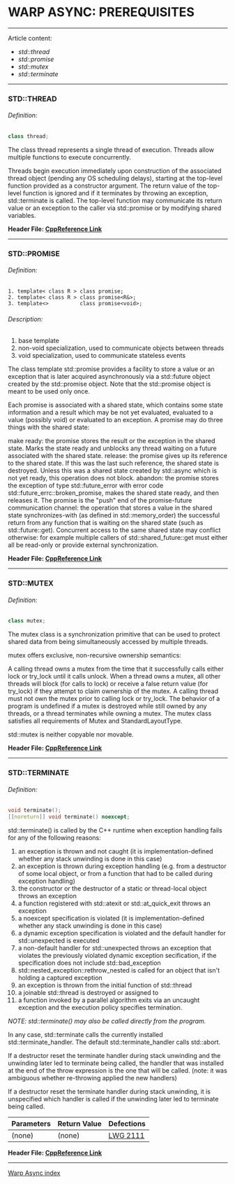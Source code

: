 # WARP ASYNC: PREREQUISITES
---
Article content:
- _std::thread_
- _std::promise_
- _std::mutex_
- _std::terminate_
---

### STD::THREAD

###### Definition:
```cpp
class thread;
```

The class thread represents a single thread of execution. Threads allow multiple functions to execute concurrently.

Threads begin execution immediately upon construction of the associated thread object (pending any OS scheduling delays), starting at the top-level function provided as a constructor argument. The return value of the top-level function is ignored and if it terminates by throwing an exception, std::terminate is called. The top-level function may communicate its return value or an exception to the caller via std::promise or by modifying shared variables.

**Header File: <thread>**
[**CppReference Link**](https://en.cppreference.com/w/cpp/thread/thread)

---
### STD::PROMISE

###### Definition:
```
1. template< class R > class promise;
2. template< class R > class promise<R&>;
3. template<>          class promise<void>;
```

###### Description:
1. base template
2. non-void specialization, used to communicate objects between threads
3. void specialization, used to communicate stateless events

The class template std::promise provides a facility to store a value or an exception that is later acquired asynchronously via a std::future object created by the std::promise object. Note that the std::promise object is meant to be used only once.

Each promise is associated with a shared state, which contains some state information and a result which may be not yet evaluated, evaluated to a value (possibly void) or evaluated to an exception. A promise may do three things with the shared state:

make ready: the promise stores the result or the exception in the shared state. Marks the state ready and unblocks any thread waiting on a future associated with the shared state.
release: the promise gives up its reference to the shared state. If this was the last such reference, the shared state is destroyed. Unless this was a shared state created by std::async which is not yet ready, this operation does not block.
abandon: the promise stores the exception of type std::future_error with error code std::future_errc::broken_promise, makes the shared state ready, and then releases it.
The promise is the "push" end of the promise-future communication channel: the operation that stores a value in the shared state synchronizes-with (as defined in std::memory_order) the successful return from any function that is waiting on the shared state (such as std::future::get). Concurrent access to the same shared state may conflict otherwise: for example multiple callers of std::shared_future::get must either all be read-only or provide external synchronization.

**Header File: <future>**
[**CppReference Link**](https://en.cppreference.com/w/cpp/thread/promise)

---
### STD::MUTEX 
###### Definition:
```cpp
class mutex;
```

The mutex class is a synchronization primitive that can be used to protect shared data from being simultaneously accessed by multiple threads.

mutex offers exclusive, non-recursive ownership semantics:

A calling thread owns a mutex from the time that it successfully calls either lock or try_lock until it calls unlock.
When a thread owns a mutex, all other threads will block (for calls to lock) or receive a false return value (for try_lock) if they attempt to claim ownership of the mutex.
A calling thread must not own the mutex prior to calling lock or try_lock.
The behavior of a program is undefined if a mutex is destroyed while still owned by any threads, or a thread terminates while owning a mutex. The mutex class satisfies all requirements of Mutex and StandardLayoutType.

std::mutex is neither copyable nor movable.

**Header File: <mutex>**
[**CppReference Link**](https://en.cppreference.com/w/cpp/thread/mutex)

---
### STD::TERMINATE

###### Definition:
```cpp
void terminate();
[[noreturn]] void terminate() noexcept;
```

std::terminate() is called by the C++ runtime when exception handling fails for any of the following reasons:

1. an exception is thrown and not caught (it is implementation-defined whether any stack unwinding is done in this case)
2. an exception is thrown during exception handling (e.g. from a destructor of some local object, or from a function that had to be called during exception handling)
3. the constructor or the destructor of a static or thread-local object throws an exception
4. a function registered with std::atexit or std::at_quick_exit throws an exception
5. a noexcept specification is violated (it is implementation-defined whether any stack unwinding is done in this case)
6. a dynamic exception specification is violated and the default handler for std::unexpected is executed
7. a non-default handler for std::unexpected throws an exception that violates the previously violated dynamic exception secification, if the specification does not include std::bad_exception
8. std::nested_exception::rethrow_nested is called for an object that isn't holding a captured exception
9. an exception is thrown from the initial function of std::thread
10. a joinable std::thread is destroyed or assigned to
11. a function invoked by a parallel algorithm exits via an uncaught exception and the execution policy specifies termination.

_NOTE: std::terminate() may also be called directly from the program._

In any case, std::terminate calls the currently installed std::terminate_handler. The default std::terminate_handler calls std::abort.

If a destructor reset the terminate handler during stack unwinding and the unwinding later led to terminate being called, the handler that was installed at the end of the throw expression is the one that will be called. (note: it was ambiguous whether re-throwing applied the new handlers)

If a destructor reset the terminate handler during stack unwinding, it is unspecified which handler is called if the unwinding later led to terminate being called.


|Parameters|Return Value|Defections|
|----------|------------|----------|
| (none)   | (none)     | [LWG 2111](https://cplusplus.github.io/LWG/issue2111)|


**Header File: <exception>**
[**CppReference Link**](https://en.cppreference.com/w/cpp/error/terminate)

---
[Warp Async index](AS-INDEX.md)